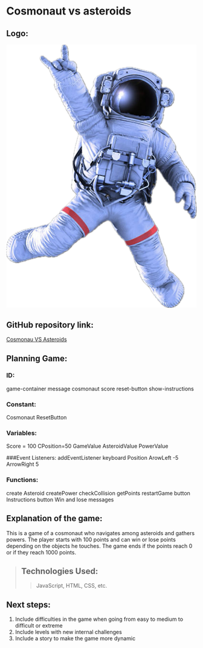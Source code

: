 # Cosmonaut vs asteroids

## Logo:
![Cosmonaut](css/cosmonaut2.png)

## GitHub repository link:
[Cosmonau VS Asteroids](https://github.com/2000Bel/Cosmonaut-VS-Asteroids.git)

## Planning Game:

### ID:
game-container
message
cosmonaut
score
reset-button
show-instructions

### Constant:
Cosmonaut
ResetButton

### Variables:
Score = 100
CPosition=50
GameValue
AsteroidValue
PowerValue

###Event Listeners:
addEventListener keyboard Position
ArowLeft -5
ArrowRight 5

### Functions:
create Asteroid
createPower
checkCollision getPoints
restartGame button
Instructions button 
Win and lose messages

## Explanation of the game:
This is a game of a cosmonaut who navigates among asteroids and gathers powers. The player starts with 100 points and can win or lose points depending on the objects he touches. The game ends if the points reach 0 or if they reach 1000 points.

>## Technologies Used: 
>>JavaScript, HTML, CSS, etc.

## Next steps: 
1. Include difficulties in the game when going from easy to medium to difficult or extreme
2. Include levels with new internal challenges
3. Include a story to make the game more dynamic